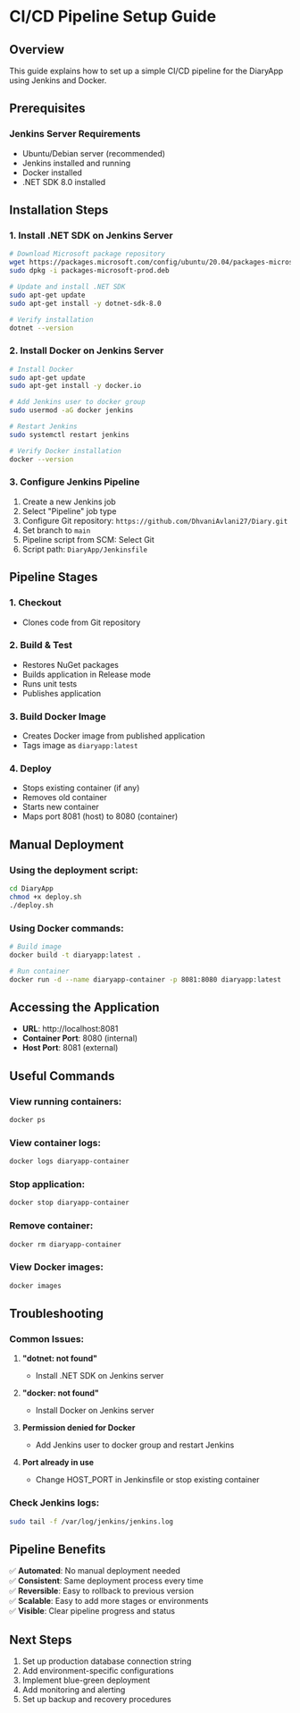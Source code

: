# CI/CD Pipeline Setup Guide

## Overview
This guide explains how to set up a simple CI/CD pipeline for the DiaryApp using Jenkins and Docker.

## Prerequisites

### Jenkins Server Requirements
- Ubuntu/Debian server (recommended)
- Jenkins installed and running
- Docker installed
- .NET SDK 8.0 installed

## Installation Steps

### 1. Install .NET SDK on Jenkins Server
```bash
# Download Microsoft package repository
wget https://packages.microsoft.com/config/ubuntu/20.04/packages-microsoft-prod.deb
sudo dpkg -i packages-microsoft-prod.deb

# Update and install .NET SDK
sudo apt-get update
sudo apt-get install -y dotnet-sdk-8.0

# Verify installation
dotnet --version
```

### 2. Install Docker on Jenkins Server
```bash
# Install Docker
sudo apt-get update
sudo apt-get install -y docker.io

# Add Jenkins user to docker group
sudo usermod -aG docker jenkins

# Restart Jenkins
sudo systemctl restart jenkins

# Verify Docker installation
docker --version
```

### 3. Configure Jenkins Pipeline
1. Create a new Jenkins job
2. Select "Pipeline" job type
3. Configure Git repository: `https://github.com/DhvaniAvlani27/Diary.git`
4. Set branch to `main`
5. Pipeline script from SCM: Select Git
6. Script path: `DiaryApp/Jenkinsfile`

## Pipeline Stages

### 1. Checkout
- Clones code from Git repository

### 2. Build & Test
- Restores NuGet packages
- Builds application in Release mode
- Runs unit tests
- Publishes application

### 3. Build Docker Image
- Creates Docker image from published application
- Tags image as `diaryapp:latest`

### 4. Deploy
- Stops existing container (if any)
- Removes old container
- Starts new container
- Maps port 8081 (host) to 8080 (container)

## Manual Deployment

### Using the deployment script:
```bash
cd DiaryApp
chmod +x deploy.sh
./deploy.sh
```

### Using Docker commands:
```bash
# Build image
docker build -t diaryapp:latest .

# Run container
docker run -d --name diaryapp-container -p 8081:8080 diaryapp:latest
```

## Accessing the Application

- **URL**: http://localhost:8081
- **Container Port**: 8080 (internal)
- **Host Port**: 8081 (external)

## Useful Commands

### View running containers:
```bash
docker ps
```

### View container logs:
```bash
docker logs diaryapp-container
```

### Stop application:
```bash
docker stop diaryapp-container
```

### Remove container:
```bash
docker rm diaryapp-container
```

### View Docker images:
```bash
docker images
```

## Troubleshooting

### Common Issues:

1. **"dotnet: not found"**
   - Install .NET SDK on Jenkins server

2. **"docker: not found"**
   - Install Docker on Jenkins server

3. **Permission denied for Docker**
   - Add Jenkins user to docker group and restart Jenkins

4. **Port already in use**
   - Change HOST_PORT in Jenkinsfile or stop existing container

### Check Jenkins logs:
```bash
sudo tail -f /var/log/jenkins/jenkins.log
```

## Pipeline Benefits

✅ **Automated**: No manual deployment needed  
✅ **Consistent**: Same deployment process every time  
✅ **Reversible**: Easy to rollback to previous version  
✅ **Scalable**: Easy to add more stages or environments  
✅ **Visible**: Clear pipeline progress and status  

## Next Steps

1. Set up production database connection string
2. Add environment-specific configurations
3. Implement blue-green deployment
4. Add monitoring and alerting
5. Set up backup and recovery procedures
